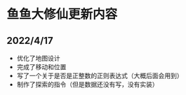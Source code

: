 # 鱼鱼大修仙更新内容

## 2022/4/17

- 优化了地图设计
- 完成了移动和位置
- 写了一个关于是否是正整数的正则表达式（大概后面会用到）
- 制作了探索的指令（但是数据还没有写，没有实装）
